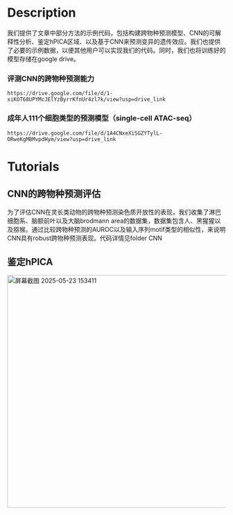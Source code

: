 # Description
我们提供了文章中部分方法的示例代码，包括构建跨物种预测模型、CNN的可解释性分析、鉴定hPICA区域、以及基于CNN来预测变异的遗传效应。我们也提供了必要的示例数据，以便其他用户可以实现我们的代码。同时，我们也将训练好的模型存储在google drive。
### 评测CNN的跨物种预测能力
`https://drive.google.com/file/d/1-xiKOT68UPYMcJElYzByrrKfnUr4zl7k/view?usp=drive_link`
### 成年人111个细胞类型的预测模型（single-cell ATAC-seq）
`https://drive.google.com/file/d/1A4CNxeXiSGZYTylL-ORweKgMBMvpdHym/view?usp=drive_link`

# Tutorials
## CNN的跨物种预测评估
为了评估CNN在灵长类动物的跨物种预测染色质开放性的表现，我们收集了淋巴细胞系、脑额前叶以及大脑brodmann area的数据集，数据集包含人、黑猩猩以及猕猴。通过比较跨物种预测的AUROC以及输入序列motif类型的相似性，来说明CNN具有robust跨物种预测表现。代码详情见folder CNN

## 鉴定hPICA
<img width="536" alt="屏幕截图 2025-05-23 153411" src="https://github.com/user-attachments/assets/17573456-c1fa-45e6-a699-b31e3fa52433" />
